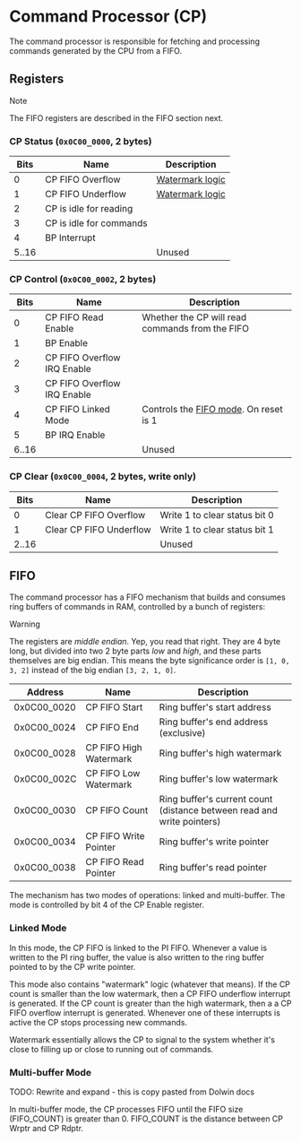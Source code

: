 # Command Processor (CP)

The command processor is responsible for fetching and processing commands generated by the CPU from
a FIFO.

## Registers

> [!NOTE]
> The FIFO registers are described in the FIFO section next.

### CP Status (`0x0C00_0000`, 2 bytes)

| Bits  | Name                    | Description                     |
| ----- | ----------------------- | ------------------------------- |
| 0     | CP FIFO Overflow        | [Watermark logic](#linked-mode) |
| 1     | CP FIFO Underflow       | [Watermark logic](#linked-mode) |
| 2     | CP is idle for reading  |                                 |
| 3     | CP is idle for commands |                                 |
| 4     | BP Interrupt            |                                 |
| 5..16 |                         | Unused                          |

### CP Control (`0x0C00_0002`, 2 bytes)

| Bits  | Name                        | Description                                     |
| ----- | --------------------------- | ----------------------------------------------- |
| 0     | CP FIFO Read Enable         | Whether the CP will read commands from the FIFO |
| 1     | BP Enable                   |                                                 |
| 2     | CP FIFO Overflow IRQ Enable |                                                 |
| 3     | CP FIFO Overflow IRQ Enable |                                                 |
| 4     | CP FIFO Linked Mode         | Controls the [FIFO mode](#fifo). On reset is 1  |
| 5     | BP IRQ Enable               |                                                 |
| 6..16 |                             | Unused                                          |

### CP Clear (`0x0C00_0004`, 2 bytes, write only)

| Bits  | Name                    | Description                   |
| ----- | ----------------------- | ----------------------------- |
| 0     | Clear CP FIFO Overflow  | Write 1 to clear status bit 0 |
| 1     | Clear CP FIFO Underflow | Write 1 to clear status bit 1 |
| 2..16 |                         | Unused                        |

## FIFO

The command processor has a FIFO mechanism that builds and consumes ring buffers of commands in RAM,
controlled by a bunch of registers:

> [!WARNING]
> The registers are _middle endian_. Yep, you read that right. They are 4 byte long, but divided into
> two 2 byte parts _low_ and _high_, and these parts themselves are big endian. This means the byte
> significance order is `[1, 0, 3, 2]` instead of the big endian `[3, 2, 1, 0]`.

| Address     | Name                   | Description                                                            |
| ----------- | ---------------------- | ---------------------------------------------------------------------- |
| 0x0C00_0020 | CP FIFO Start          | Ring buffer's start address                                            |
| 0x0C00_0024 | CP FIFO End            | Ring buffer's end address (exclusive)                                  |
| 0x0C00_0028 | CP FIFO High Watermark | Ring buffer's high watermark                                           |
| 0x0C00_002C | CP FIFO Low Watermark  | Ring buffer's low watermark                                            |
| 0x0C00_0030 | CP FIFO Count          | Ring buffer's current count (distance between read and write pointers) |
| 0x0C00_0034 | CP FIFO Write Pointer  | Ring buffer's write pointer                                            |
| 0x0C00_0038 | CP FIFO Read Pointer   | Ring buffer's read pointer                                             |

The mechanism has two modes of operations: linked and multi-buffer. The mode is controlled by bit
4 of the CP Enable register.

### Linked Mode

In this mode, the CP FIFO is linked to the PI FIFO. Whenever a value is written to the PI ring buffer,
the value is also written to the ring buffer pointed to by the CP write pointer.

This mode also contains "watermark" logic (whatever that means). If the CP count is smaller than the
low watermark, then a CP FIFO underflow interrupt is generated. If the CP count is greater than the
high watermark, then a a CP FIFO overflow interrupt is generated. Whenever one of these interrupts
is active the CP stops processing new commands.

Watermark essentially allows the CP to signal to the system whether it's close to filling up or
close to running out of commands.

### Multi-buffer Mode

TODO: Rewrite and expand - this is copy pasted from Dolwin docs

In multi-buffer mode, the CP processes FIFO until the FIFO size (FIFO_COUNT) is greater than 0. FIFO_COUNT is the distance between CP Wrptr and CP Rdptr.
